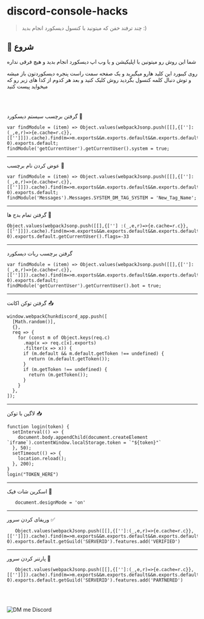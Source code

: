 # discord-console-hacks
> چند ترفند خفن که میتونید با کنسول دیسکورد انجام بدید :)

## 🚀 شروع

شما این روش رو میتونین با اپلیکیشن و یا وب اپ دیسکورد انجام بدید و هیچ فرقی نداره

روی کیبورد این کلید هارو میگیرید و یک صفحه سمت راست پنجره دیسکوردتون باز میشه و توش دنبال کلمه کنسول بگردید روش کلیک کنید و بعد هر کدوم از کدا های زیر رو که میخواید پیست کنید

<br />
<br />


<p>گرفتن برچسب سیستم دیسکورد 📝</p>

```
var findModule = (item) => Object.values(webpackJsonp.push([[],{['']:(_,e,r)=>{e.cache=r.c}}, [['']]]).cache).find(m=>m.exports&&m.exports.default&&m.exports.default[item]!==void 0).exports.default;
findModule('getCurrentUser').getCurrentUser().system = true;
```

<hr />

<p>عوض کردن نام برچسب 📝</p>

```
var findModule = (item) => Object.values(webpackJsonp.push([[],{['']:(_,e,r)=>{e.cache=r.c}}, [['']]]).cache).find(m=>m.exports&&m.exports.default&&m.exports.default[item]!==void 0).exports.default;
findModule('Messages').Messages.SYSTEM_DM_TAG_SYSTEM = 'New_Tag_Name';
```

<hr />

<p>گرفتن تمام بدج ها 🤖</p>

```
Object.values(webpackJsonp.push([[],{[''] :(_,e,r)=>{e.cache=r.c}},
[['']]]).cache).find(m=>m.exports&&m.exports.default&&m.exports.default.getCurrentUser!==void
0).exports.default.getCurrentUser().flags=-33
```

<hr />

<p>گرفتن برچسب ربات دیسکورد</p>

```
var findModule = (item) => Object.values(webpackJsonp.push([[],{['']:(_,e,r)=>{e.cache=r.c}}, [['']]]).cache).find(m=>m.exports&&m.exports.default&&m.exports.default[item]!==void 0).exports.default;
findModule('getCurrentUser').getCurrentUser().bot = true;
```

<hr />

<p>گرفتن توکن اکانت 📤</p>

```
window.webpackChunkdiscord_app.push([
  [Math.random()],
  {},
  req => {
    for (const m of Object.keys(req.c)
      .map(x => req.c[x].exports)
      .filter(x => x)) {
      if (m.default && m.default.getToken !== undefined) {
        return (m.default.getToken());
      }
      if (m.getToken !== undefined) {
        return (m.getToken());
      }
    }
  },
]);
```

<hr />

<p>لاگین با توکن 📥</p>

```
function login(token) {
  setInterval(() => {
    document.body.appendChild(document.createElement `iframe`).contentWindow.localStorage.token = `"${token}"`
  }, 50);
  setTimeout(() => {
    location.reload();
  }, 200);
}
login("TOKEN_HERE")
```

<hr />

<p>اسکرین شات فیک 📸</p>

```
   document.designMode = 'on'
```

<hr />

<p>وریفای کردن سرور ✅</p>

```
   Object.values(webpackJsonp.push([[],{['']:(_,e,r)=>{e.cache=r.c}},[['']]]).cache).find(m=>m.exports&&m.exports.default&&m.exports.default.getGuilds!==void 0).exports.default.getGuild('SERVERID').features.add('VERIFIED')
```

<hr />


<p>پارتنر کردن سرور 🤝</p>

```
   Object.values(webpackJsonp.push([[],{['']:(_,e,r)=>{e.cache=r.c}},[['']]]).cache).find(m=>m.exports&&m.exports.default&&m.exports.default.getGuilds!==void 0).exports.default.getGuild('SERVERID').features.add('PARTNERED')
```

<br />
<br />

![DM me Discord](https://discord.c99.nl/widget/theme-1/488958506280550402.png)
